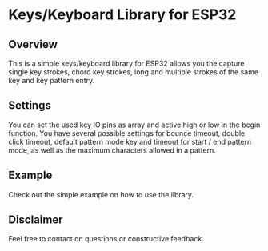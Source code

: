 # Keys/Keyboard Library for ESP32

## Overview
This is a simple keys/keyboard library for ESP32 allows you the capture single key strokes, chord key strokes, long and multiple strokes of the same key and key pattern entry.

## Settings
You can set the used key IO pins as array and active high or low in the begin function.
You have several possible settings for bounce timeout, double click timeout, default pattern mode key and timeout for start / end pattern mode, as well as the maximum characters allowed in a pattern.

## Example
Check out the simple example on how to use the library.

## Disclaimer
Feel free to contact on questions or constructive feedback.